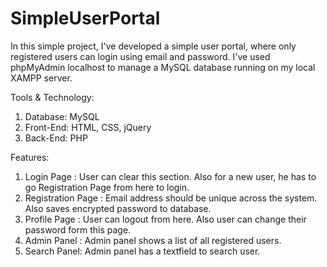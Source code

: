 # SimpleUserPortal

In this simple project, I've developed a simple user portal, where only registered users can login using
email and password. I've used phpMyAdmin localhost to manage a MySQL database running on my local XAMPP server.

Tools & Technology:

1. Database: MySQL
2. Front-End: HTML, CSS, jQuery
3. Back-End: PHP

Features:

1. Login Page : User can clear this section. Also for a new user, he has to go Registration Page from here to login.
2. Registration Page : Email address should be unique across the system. Also saves encrypted password to database.
3. Profile Page : User can logout from here. Also user can change their password form this page.
4. Admin Panel : Admin panel shows a list of all registered users. 
5. Search Panel: Admin panel has a textfield to search user.
